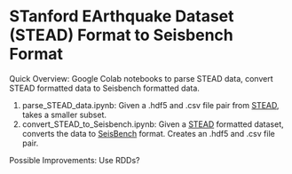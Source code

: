 # STanford EArthquake Dataset (STEAD) Format to Seisbench Format 

Quick Overview: Google Colab notebooks to parse STEAD data, convert STEAD formatted data to Seisbench formatted data. 

1. parse_STEAD_data.ipynb: Given a .hdf5 and .csv file pair from [STEAD](https://github.com/smousavi05/STEAD), takes a smaller subset. 
2. convert_STEAD_to_Seisbench.ipynb: Given a [STEAD](https://github.com/smousavi05/STEAD) formatted dataset, converts the data to [SeisBench](https://github.com/seisbench/seisbench) format. Creates an .hdf5 and .csv file pair. 

Possible Improvements: Use RDDs? 


